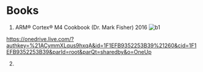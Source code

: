 # Books

1) ARM® Cortex® M4 Cookbook (Dr. Mark Fisher) 2016
![b1](https://github.com/GlebGodlevski/Books-/assets/93090351/5173b5dd-4774-465b-acc3-b0d9df900f64)


https://onedrive.live.com/?authkey=%21ACymmXLqus9hxqA&id=1F1EFB9352253B39%21260&cid=1F1EFB9352253B39&parId=root&parQt=sharedby&o=OneUp


2) 
